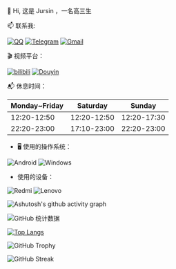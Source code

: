 👋 Hi, 这是 Jursin ，一名高三生

📫 联系我:

[![QQ](https://img.shields.io/badge/-Jursin-%230099FF?logo=QQ&logoColor=white&style=flat)](https://qm.qq.com/q/JpIhKxU5Uc)
[![Telegram](https://img.shields.io/badge/-Hello__Jursin-%232BA3D5?style=flat&logo=Telegram&logoColor=white)](https://t.me/Hello_Jurisn)
[![Gmail](https://img.shields.io/badge/-netshell53-%234999FF?style=flat&logo=gmail&logoColor=white)](mailto:netshell53@gmail.com)

🎬 视频平台：

[![bilibili](https://img.shields.io/badge/-Hello__Jursin-%23FB7299?style=flat&logo=bilibili)](https://space.bilibili.com/1575907920)
[![Douyin](https://img.shields.io/badge/-Jursin-black?style=flat&logo=tiktok)](https://www.douyin.com/user/MS4wLjABAAAAQGQcpmhfTWT-dnMkBX1Dtdw4mqk-WUPiz1Stbb5nn7Q) 

📬 休息时间：

| **Monday~Friday** | **Saturday** | **Sunday** |
| - | - | - |
| 12:20-12:50 | 12:20-12:50 | 12:20-17:30 |
| 22:20-23:00 | 17:10-23:00 | 22:20-23:00 |

- 🖥 使用的操作系统：

![Android](https://img.shields.io/badge/Android-3DDC84?style=flat&logo=android&logoColor=white)
![Windows](https://img.shields.io/badge/Windows-0078D6?logo=data:image/svg+xml;base64,PHN2ZyB4bWxucz0iaHR0cDovL3d3dy53My5vcmcvMjAwMC9zdmciICB2aWV3Qm94PSIwIDAgNDggNDgiIHdpZHRoPSI0OHB4IiBoZWlnaHQ9IjQ4cHgiPjxwYXRoIGZpbGw9IiNmZmZmZmYiIGQ9Ik02LDZoMTd2MTdINlY2eiIvPjxwYXRoIGZpbGw9IiNmZmZmZmYiIGQ9Ik0yNS4wNDIsMjIuOTU4VjZINDJ2MTYuOTU4SDI1LjA0MnoiLz48cGF0aCBmaWxsPSIjZmZmZmZmIiBkPSJNNiwyNWgxN3YxN0g2VjI1eiIvPjxwYXRoIGZpbGw9IiNmZmZmZmYiIGQ9Ik0yNSw0MlYyNWgxN3YxN0gyNXoiLz48L3N2Zz4=)

- 使用的设备：

![Redmi](https://img.shields.io/badge/Redmi_Note_9-%23FF7E00?style=flat&logo=xiaomi&logoColor=white)
![Lenovo](https://img.shields.io/badge/IdeaPad_15_ALC7-%23DA0807?style=flat&logo=lenovo&logoColor=white)

![Ashutosh's github activity graph](https://github-readme-activity-graph.vercel.app/graph?username=Jursin&theme=github-compact)

![GitHub 统计数据](https://github-readme-stats.vercel.app/api?username=Jursin&&show=reviews,discussions_started,discussions_answered,prs_merged,prs_merged_percentage&show_icons=true&include_all_commits=true&count_private=true&custom_title=Jursin%E7%9A%84%20GitHub%20%E7%BB%9F%E8%AE%A1%E6%95%B0%E6%8D%AE%EF%BC%81&number_format=long&theme=default)

[![Top Langs](https://github-readme-stats.vercel.app/api/top-langs/?username=Jursin&layout=compact)](https://github.com/Jursin)

![GitHub Trophy](https://github-profile-trophy.vercel.app/?username=Jursin)

![GitHub Streak](https://github-readme-streak-stats.herokuapp.com/?user=Jursin)
